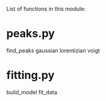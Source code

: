 List of functions in this module:

# peaks.py

find_peaks
gaussian
lorentizian
voigt

# fitting.py

build_model
fit_data

